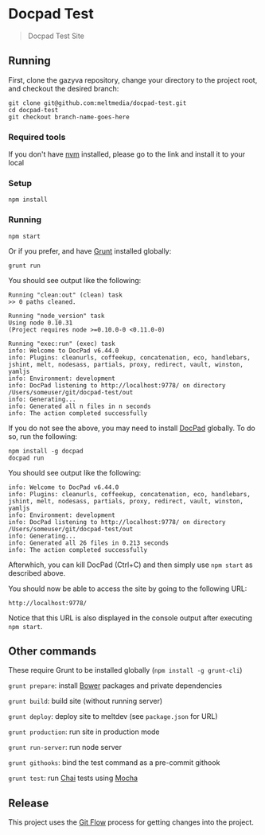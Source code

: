 # Docpad Test

> Docpad Test Site

## Running

First, clone the gazyva repository, change your directory to the project root, and checkout the desired branch:

```
git clone git@github.com:meltmedia/docpad-test.git
cd docpad-test
git checkout branch-name-goes-here
```

### Required tools

If you don't have [nvm](https://github.com/creationix/nvm) installed, please go to the link and install it to your local


### Setup

```
npm install
```

### Running

```
npm start
```

Or if you prefer, and have [Grunt](http://gruntjs.com/) installed globally:
```
grunt run
```

You should see output like the following:

```
Running "clean:out" (clean) task
>> 0 paths cleaned.

Running "node_version" task
Using node 0.10.31
(Project requires node >=0.10.0-0 <0.11.0-0)

Running "exec:run" (exec) task
info: Welcome to DocPad v6.44.0
info: Plugins: cleanurls, coffeekup, concatenation, eco, handlebars, jshint, melt, nodesass, partials, proxy, redirect, vault, winston, yamljs
info: Environment: development
info: DocPad listening to http://localhost:9778/ on directory /Users/someuser/git/docpad-test/out
info: Generating...
info: Generated all n files in n seconds
info: The action completed successfully
```

If you do not see the above, you may need to install [DocPad](http://docpad.org/) globally. To do so, run the following:

```
npm install -g docpad
docpad run
```

You should see output like the following:

```
info: Welcome to DocPad v6.44.0
info: Plugins: cleanurls, coffeekup, concatenation, eco, handlebars, jshint, melt, nodesass, partials, proxy, redirect, vault, winston, yamljs
info: Environment: development
info: DocPad listening to http://localhost:9778/ on directory /Users/someuser/git/docpad-test/out
info: Generating...
info: Generated all 26 files in 0.213 seconds
info: The action completed successfully
```

Afterwhich, you can kill DocPad (Ctrl+C) and then simply use `npm start` as described above.

You should now be able to access the site by going to the following URL:

```
http://localhost:9778/
```

Notice that this URL is also displayed in the console output after executing `npm start`.


## Other commands

These require Grunt to be installed globally (`npm install -g grunt-cli`)

`grunt prepare`: install [Bower](http://bower.io/) packages and private dependencies

`grunt build`: build site (without running server)

`grunt deploy`: deploy site to meltdev (see `package.json` for URL)

`grunt production`: run site in production mode

`grunt run-server`: run node server

`grunt githooks`: bind the test command as a pre-commit githook

`grunt test`: run [Chai](http://chaijs.com/) tests using [Mocha](http://visionmedia.github.io/mocha/)


## Release

This project uses the [Git Flow](https://confluence.meltdev.com/display/DEV/Git+Flow) process for getting changes into the project.
